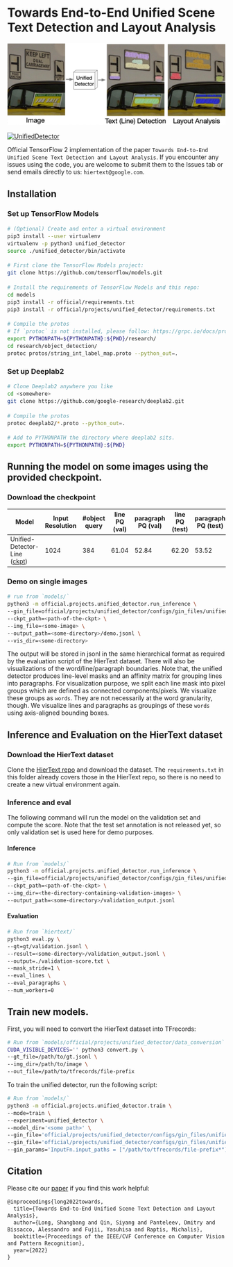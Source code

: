 # Towards End-to-End Unified Scene Text Detection and Layout Analysis

![unified detection](docs/images/task.png)

[![UnifiedDetector](https://img.shields.io/badge/UnifiedDetector-arxiv.2203.15143-green)](https://arxiv.org/abs/2203.15143)

Official TensorFlow 2 implementation of the paper `Towards End-to-End Unified
Scene Text Detection and Layout Analysis`. If you encounter any issues using the
code, you are welcome to submit them to the Issues tab or send emails directly
to us: `hiertext@google.com`.

## Installation

### Set up TensorFlow Models

```bash
# (Optional) Create and enter a virtual environment
pip3 install --user virtualenv
virtualenv -p python3 unified_detector
source ./unified_detector/bin/activate

# First clone the TensorFlow Models project:
git clone https://github.com/tensorflow/models.git

# Install the requirements of TensorFlow Models and this repo:
cd models
pip3 install -r official/requirements.txt
pip3 install -r official/projects/unified_detector/requirements.txt

# Compile the protos
# If `protoc` is not installed, please follow: https://grpc.io/docs/protoc-installation/
export PYTHONPATH=${PYTHONPATH}:${PWD}/research/
cd research/object_detection/
protoc protos/string_int_label_map.proto --python_out=.
```

### Set up Deeplab2

```bash
# Clone Deeplab2 anywhere you like
cd <somewhere>
git clone https://github.com/google-research/deeplab2.git

# Compile the protos
protoc deeplab2/*.proto --python_out=.

# Add to PYTHONPATH the directory where deeplab2 sits.
export PYTHONPATH=${PYTHONPATH}:${PWD}
```

## Running the model on some images using the provided checkpoint.

### Download the checkpoint

Model                                                                                                                              | Input Resolution | #object query | line PQ (val) | paragraph PQ (val) | line PQ (test) | paragraph PQ (test)
---------------------------------------------------------------------------------------------------------------------------------- | ---------------- | ------------- | ------------- | ------------------ | -------------- | -------------------
Unified-Detector-Line ([ckpt](https://storage.cloud.google.com/tf_model_garden/vision/unified_detector/unified_detector_ckpt.tgz)) | 1024             | 384           | 61.04         | 52.84              | 62.20          | 53.52

### Demo on single images

```bash
# run from `models/`
python3 -m official.projects.unified_detector.run_inference \
--gin_file=official/projects/unified_detector/configs/gin_files/unified_detector_model.gin \
--ckpt_path=<path-of-the-ckpt> \
--img_file=<some-image> \
--output_path=<some-directory>/demo.jsonl \
--vis_dir=<some-directory>

```

The output will be stored in jsonl in the same hierarchical format as required
by the evaluation script of the HierText dataset. There will also be
visualizations of the word/line/paragraph boundaries. Note that, the unified
detector produces line-level masks and an affinity matrix for grouping lines
into paragraphs. For visualization purpose, we split each line mask into pixel
groups which are defined as connected components/pixels. We visualize these
groups as `words`. They are not necessarily at the word granularity, though. We
visualize lines and paragraphs as groupings of these `words` using axis-aligned
bounding boxes.

## Inference and Evaluation on the HierText dataset

### Download the HierText dataset

Clone the [HierText repo](https://github.com/google-research-datasets/hiertext)
and download the dataset. The `requirements.txt` in this folder already covers
those in the HierText repo, so there is no need to create a new virtual
environment again.

### Inference and eval

The following command will run the model on the validation set and compute the
score. Note that the test set annotation is not released yet, so only validation
set is used here for demo purposes.

#### Inference

```bash
# Run from `models/`
python3 -m official.projects.unified_detector.run_inference \
--gin_file=official/projects/unified_detector/configs/gin_files/unified_detector_model.gin \
--ckpt_path=<path-of-the-ckpt> \
--img_dir=<the-directory-containing-validation-images> \
--output_path=<some-directory>/validation_output.jsonl

```

#### Evaluation

```bash
# Run from `hiertext/`
python3 eval.py \
--gt=gt/validation.jsonl \
--result=<some-directory>/validation_output.jsonl \
--output=./validation-score.txt \
--mask_stride=1 \
--eval_lines \
--eval_paragraphs \
--num_workers=0

```

## Train new models.

First, you will need to convert the HierText dataset into TFrecords:

```bash
# Run from `models/official/projects/unified_detector/data_conversion`
CUDA_VISIBLE_DEVICES='' python3 convert.py \
--gt_file=/path/to/gt.jsonl \
--img_dir=/path/to/image \
--out_file=/path/to/tfrecords/file-prefix

```

To train the unified detector, run the following script:

```bash
# Run from `models/`
python3 -m official.projects.unified_detector.train \
--mode=train \
--experiment=unified_detector \
--model_dir='<some path>' \
--gin_file='official/projects/unified_detector/configs/gin_files/unified_detector_train.gin' \
--gin_file='official/projects/unified_detector/configs/gin_files/unified_detector_model.gin' \
--gin_params='InputFn.input_paths = ["/path/to/tfrecords/file-prefix*"]'

```

## Citation

Please cite our [paper](https://arxiv.org/pdf/2203.15143.pdf) if you find this
work helpful:

```
@inproceedings{long2022towards,
  title={Towards End-to-End Unified Scene Text Detection and Layout Analysis},
  author={Long, Shangbang and Qin, Siyang and Panteleev, Dmitry and Bissacco, Alessandro and Fujii, Yasuhisa and Raptis, Michalis},
  booktitle={Proceedings of the IEEE/CVF Conference on Computer Vision and Pattern Recognition},
  year={2022}
}
```
